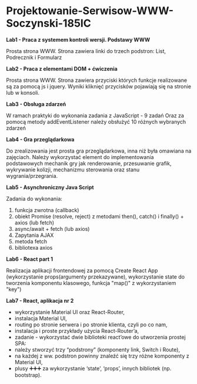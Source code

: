 # Projektowanie-Serwisow-WWW-Soczynski-185IC
 
**Lab1 - Praca z systemem kontroli wersji. Podstawy WWW**

Prosta strona WWW. Strona zawiera linki do trzech podstron: List, Podrecznik i Formularz

**Lab2 - Praca z elementami DOM + ćwiczenia**

Prosta strona WWW. Strona zawiera przyciski których funkcje realizowane są za pomocą js i jquery. Wyniki kliknięć przycisków pojawiają się na stronie lub w konsoli.

**Lab3 - Obsługa zdarzeń**

W ramach praktyki do wykonania zadania z JavaScript - 9 zadań
Oraz za pomocą metody addEventListener należy obsłużyć 10 różnych wybranych zdarzeń

**Lab4 - Gra przeglądarkowa**

Do zrealizowania jest prosta gra przeglądarkowa, inna niż była omawiana na zajęciach.
Należy wykorzystać element do implementowania podstawowych mechanik gry jak renderowanie, przesuwanie grafik, wykrywanie kolizji, mechanizmu sterowania oraz stanu wygrania/przegrania.

**Lab5 - Asynchroniczny Java Script**

Zadania do wykonania:<br />
1. funkcja zwrotna (callback)<br />
2. obiekt Promise (resolve, reject) z metodami then(), catch() i finally() + axios (lub fetch)<br />
3. async/await + fetch (lub axios)<br />
4. Zapytania AJAX<br />
5. metoda fetch<br />
6. bibliotexa axios<br />

**Lab6 - React part 1**

Realizacja aplikacji frontendowej za pomocą Create React App
(wykorzystanie props(argumenty przekazywane), wykorzystanie state do tworzenia komponentu klasowego, funkcja "map()" z wykorzystaniem "key")

**Lab7 - React, aplikacja nr 2**
- wykorzystanie Material UI oraz React-Router,
- instalacja Material UI,
- routing po stronie serwera i po stronie klienta, czyli po co nam,
- instalacja i proste przykłady użycia React-Router’a,
- zadanie - wykorzystać dwie biblioteki react’owe do utworzenia prostej SPA:
- należy stworzyć trzy “podstrony” (komponenty link, Switch i Route),
- na każdej z ww. podstron powinny znaleźć się trzy różne komponenty z Material UI,
- plusy ➕➕➕ za wykorzystanie ‘state’, ‘props’, innych bibliotek (np. bootstrap).
